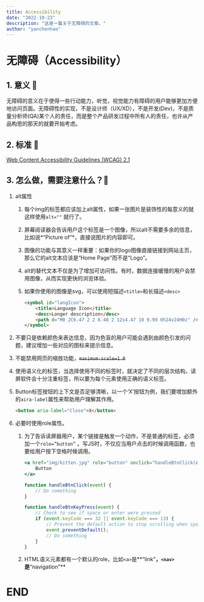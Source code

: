 ```yaml
---
title: Accessibility
date: "2022-10-23"
description: "这是一篇关于无障碍的文章。"
author: "yanchenhao"
---
```


# 无障碍（Accessibility）

## 1. 意义 🎯

无障碍的意义在于使得一些行动能力，听觉，视觉能力有障碍的用户能够更加方便地访问页面。无障碍性的实现，不是设计师（UX/XD），不是开发(Dev)，不是质量分析师(QA)某个人的责任，而是整个产品研发过程中所有人的责任，也许从产品构思的那天的就要开始考虑。

## 2. 标准 📝

[Web Content Accessibility Guidelines (WCAG) 2.1](https://www.w3.org/TR/WCAG21/)

## 3. 怎么做，需要注意什么？🤔

1. alt属性
    1. 每个img的标签都应该加上alt属性，如果一张图片是装饰性的每意义的就这样使用`alt=""` 就行了。
    2. 屏幕阅读器会告诉用户这个标签是一个图像，所以alt不需要多余的信息，比如说*“Picture of”*，直接说图片的内容即可。
    3. 图像的功能与其意义一样重要：如果你的logo图像直接链接到网站主页，那么它的alt文本应该是“Home Page”而不是“Logo”。
    4. alt的替代文本不仅是为了增加可访问性。有时，数据连接缓慢的用户会禁用图像，从而实现更快的浏览体验。
    5. 如果你使用的图像是svg，可以使用短描述`<title>`和长描述`<desc>` 
        
        ```html
        <symbol id="langIcon">
            <title>Language Icon</title>
            <desc>Longer description</desc>
            <path d="M0 2C6.47 2 2 6.48 2 12s4.47 10 9.99 0h24v24H0z" />
        </symbol>
        ```
        
2. 不要只是依赖颜色来表达信息，因为色盲的用户可能会遇到由颜色引发的问题，建议增加一些对应的图标来提示信息。
3. 不能禁用网页的缩放功能，~~`maximum-scale=1.0`~~
4. 使用语义化的标签，当选择使用不同的标签时，就决定了不同的层次结构，读屏软件会十分注重标签，所以要为每个元素使用正确的语义标签。
5. Button标签按钮的上下文是否足够清晰，以一个‘X’按钮为例，我们要增加额外的`aira-label`属性来帮助用户理解其作用。
    
    ```html
    <button aria-label="Close">X</button>
    ```
    
6. 必要时使用role属性。
    1. 为了告诉读屏器用户，某个链接是触发一个动作，不是普通的标签，必须加一个`role=”button”` 。写JS时，不仅应当用户点击的时候调用函数，也要给用户按下空格时候调用。
        
        ```jsx
        <a href="img/kitten.jpg" role="button" onclick="handleBtnClick(event)" onKeyPress="handleBtnKeyPress(event)">
            Button
        </a>
        
        function handleBtnClick(event) {        
            // Do something
        }
        
        function handleBtnKeyPress(event) {
            // Check to see if space or enter were pressed
            if (event.keyCode === 32 || event.keyCode === 13) {
                // Prevent the default action to stop scrolling when space is pressed
                event.preventDefault();
                // Do something
            }
        }
        ```
        
    2. HTML语义元素都有一个默认的role，比如`<a>`是**“link”**，`<nav>`是**“navigation”**

# END